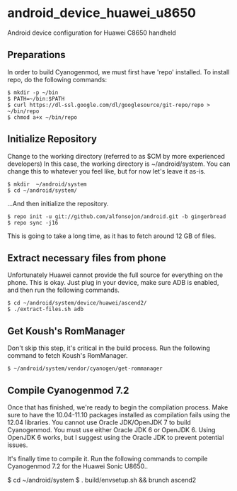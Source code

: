 android_device_huawei_u8650
===========================

Android device configuration for Huawei C8650 handheld


Preparations
--
In order to build Cyanogenmod, we must first have 'repo' installed. To install repo, do the following commands:

	$ mkdir -p ~/bin
	$ PATH=~/bin:$PATH
	$ curl https://dl-ssl.google.com/dl/googlesource/git-repo/repo > ~/bin/repo
	$ chmod a+x ~/bin/repo

Initialize Repository
--
Change to the working directory (referred to as $CM by more experienced developers)
In this case, the working directory is ~/android/system. You can change this to whatever you feel like, but for now let's leave it as-is.

	$ mkdir  ~/android/system
	$ cd ~/android/system/

...And then initialize the repository.

	$ repo init -u git://github.com/alfonsojon/android.git -b gingerbread
	$ repo sync -j16

This is going to take a long time, as it has to fetch around 12 GB of files.

Extract necessary files from phone
--
Unfortunately Huawei cannot provide the full source for everything on the phone. This is okay. Just plug in your device, make sure ADB is enabled, and then run the following commands.

	$ cd ~/android/system/device/huawei/ascend2/
	$ ./extract-files.sh adb

Get Koush's RomManager
--
Don't skip this step, it's critical in the build process.
Run the following command to fetch Koush's RomManager.

	$ ~/android/system/vendor/cyanogen/get-rommanager

Compile Cyanogenmod 7.2
--
Once that has finished, we're ready to begin the compilation process. Make sure to have the 10.04-11.10 packages installed as compilation fails using the 12.04 libraries. You cannot use Oracle JDK/OpenJDK 7 to build Cyanogenmod. You must use either Oracle JDK 6 or OpenJDK 6. Using OpenJDK 6 works, but I suggest using the Oracle JDK to prevent potential issues.

It's finally time to compile it. Run the following commands to compile Cyanogenmod 7.2 for the Huawei Sonic U8650..

$ cd ~/android/system
$ . build/envsetup.sh && brunch ascend2
